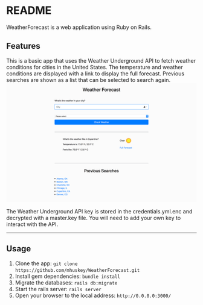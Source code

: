 # README

WeatherForecast is a web application using Ruby on Rails.

## Features
This is a basic app that uses the Weather Underground API to fetch weather conditions for cities in the United States. The temperature and weather conditions are displayed with a link to display the full forecast. Previous searches are shown as a list that can be selected to search again.
<img src="https://github.com/mhuskey/WeatherForecast/blob/master/app/assets/images/screenshots/WeatherForecast_01.png" />

The Weather Underground API key is stored in the credentials.yml.enc and decrypted with a master.key file. You will need to add your own key to interact with the API.

---

## Usage
1. Clone the app:
 `git clone https://github.com/mhuskey/WeatherForecast.git`
2. Install gem dependencies:
`bundle install`
3. Migrate the databases:
`rails db:migrate`
4. Start the rails server:
`rails server`
5. Open your browser to the local address:
`http://0.0.0.0:3000/`
